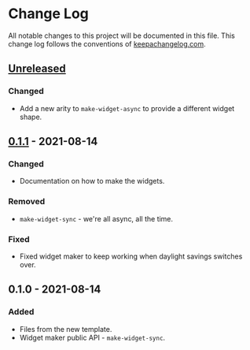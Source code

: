 # Change Log
All notable changes to this project will be documented in this file. This change log follows the conventions of [keepachangelog.com](http://keepachangelog.com/).

## [Unreleased]
### Changed
- Add a new arity to `make-widget-async` to provide a different widget shape.

## [0.1.1] - 2021-08-14
### Changed
- Documentation on how to make the widgets.

### Removed
- `make-widget-sync` - we're all async, all the time.

### Fixed
- Fixed widget maker to keep working when daylight savings switches over.

## 0.1.0 - 2021-08-14
### Added
- Files from the new template.
- Widget maker public API - `make-widget-sync`.

[Unreleased]: https://github.com/your-name/autofocus-clj-ver-1/compare/0.1.1...HEAD
[0.1.1]: https://github.com/your-name/autofocus-clj-ver-1/compare/0.1.0...0.1.1
